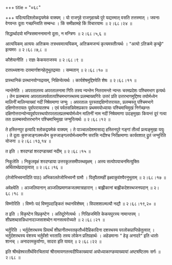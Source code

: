 +++
title = "०६८"

+++
यदित्यादिश्लोकद्वयमेकं वाक्यम् । यो राजगृहे राजगृहाख्ये पुरे यद्यस्मात् वसति तत्तस्मात् । जवनाः वेगवन्तः दूताः गच्छन्त्विति सम्बन्धः । किं समीक्षामहे किं विचारयामः  ॥  २।६८।२४  ॥   

  

सिद्धार्थादयो मन्त्रिसमाननामानो दूताः, न मन्त्रिणः  ॥  २।६८।५,६  ॥   

  

आत्ययिकम् अत्ययः अतिक्रमः तत्रभवमात्ययिकम्, अतिक्रमजन्यं कृत्यमस्तीत्यर्थः । "अत्यो ऽतिक्रमे कृच्छ्रे" इत्यमरः  ॥  २।६८।७,८  ॥   

  

कौशेयानीति । राज्ञः केकयराजस्य  ॥  २।६८।९  ॥   

  

दत्तपथ्यशनाः दत्तमार्गाशनहेतुभूतद्रव्याः । सम्मतान्  ॥  २।६८।१०  ॥   

  

प्रास्थानिकं प्रस्थानयोग्यद्रव्यम्, निक्षिप्येत्यर्थः । कार्यशेषमुद्दिश्येति शेषः  ॥  २।६८।११  ॥   

  

न्यन्तेनेति । अपरतालस्य अपरतालनामा गिरिः तस्य न्यन्तेन नितरामन्तो न्यन्तः चरमप्रदेशः पश्चिमभाग इत्यर्थः । तेन प्रलम्बस्य अपरतालपर्वतात्पश्चिमभागस्थस्य प्रलम्बाख्यगिरेः उत्तरं प्रति उत्तरभागमुद्दिश्य तयोर्मध्येन मालिनीं मालिन्याख्यां नदीं निषेवमाणा जग्मुः । अपरतालः पुरस्ताद्दक्षिणोत्तरायतः, प्रलम्बस्तु पश्चिमभागे दक्षिणोत्तरायतः पूर्वापरायातश्च । एवं पर्वतसन्निवेशप्रकारः प्रथममयोध्यायाः पश्चिमाभिमुखं निर्गच्छन्तः दक्षिणोत्तरान्योन्यपूर्वापरस्थयोरपरतालप्रलम्बयोर्मध्येन मालिनीं नाम नदीं निषेवमाणा उदङ्मुखाः कियन्तं दूरं गत्वा ततः प्रलम्बस्योत्तरभागेन पश्चिमाभिमुखा जग्मुरित्यर्थः  ॥  २।६८।१२  ॥   

  

ते हस्तिनपुर इत्यादि श्लोकद्वयमेकं वाक्यम् । ते पाञ्चालदेशमासाद्य हस्तिनपुरे गङ्गां तीर्त्वा प्रत्यङ्मुखा ययुः । ते दूताः कुरुजाङ्गलमध्येन कुरुजाङ्गलयोर्मध्यमार्गेण सरांसि नदीश्च निरीक्षमाणाः कार्यवशात् द्रुतं जग्मुरिति योजना  ॥  २।६८।१३,१४  ॥   

  

त इति । शरदण्डां शरदण्डाख्यां नदीम्  ॥  २।६८।१५  ॥   

  

निकूलेति । निकूलवृक्षं शरदण्डाया उत्तरकूलसमीपस्थवृक्षम् । अस्य सत्योपयाचनमित्युक्तिः अर्थितार्थप्रदातृत्वात्  ॥  २।६८।१६  ॥   

  

(तेजोभिभवनादिति पाठः) अभिकालतेजोभिभवनौ ग्रामौ । पितृपैतामहीं इक्ष्वाकुवंश्यैरनुभूताम्  ॥  २।६८।१७  ॥   

  

अवेक्ष्येति । अञ्जलिपानान् अञ्जलिप्रमाणकजलमात्राहारान् । बाह्लीकानां बाह्लीकदेशस्थजनपदान्  ॥  २।६८।१८  ॥   

  

विष्णोरिति । विष्णोः पदं विष्णुपदाङ्कितं स्थानविशेषम् । विपाशशाल्मल्यौ नद्यौ  ॥  २।६८।१९,२०  ॥   

  

त इति । विकृष्टेन विप्रकृष्टेन । अतिदूरेणेत्यर्थः । गिरिव्रजमिति केकयपुरस्य नामान्तरम् । शीघ्रशब्दसन्निधानादञ्जसाशब्देन मानसत्वरोच्यते  ॥  २।६८।२१  ॥   

  

भर्तुरिति । भर्तुर्दशरथस्य प्रियार्थं शीघ्रानीतभरतकृतौर्ध्वदैहिकादिना दशरथस्य परलोकप्राप्तिहेतुत्वात् । भर्तुर्दशरथस्य वंशस्य भर्तुर्वंशो भरतादिः तस्य लोकेन प्रतिग्रहार्थः । अहेडमानाः " हेडृ अनादरे" इति धातोः शानच् । अनादरमकुर्वाणाः, सादरा इति यावत्  ॥  २।६८।२२  ॥   

  

इति श्रीमहेश्वरतीर्थविरचितायां श्रीरामायणतत्त्वदीपिकाख्यायां अयोध्याकाण्डव्याख्यायां अष्टषष्टितमः सर्गः  ॥  २।६८  ॥   

  

  

